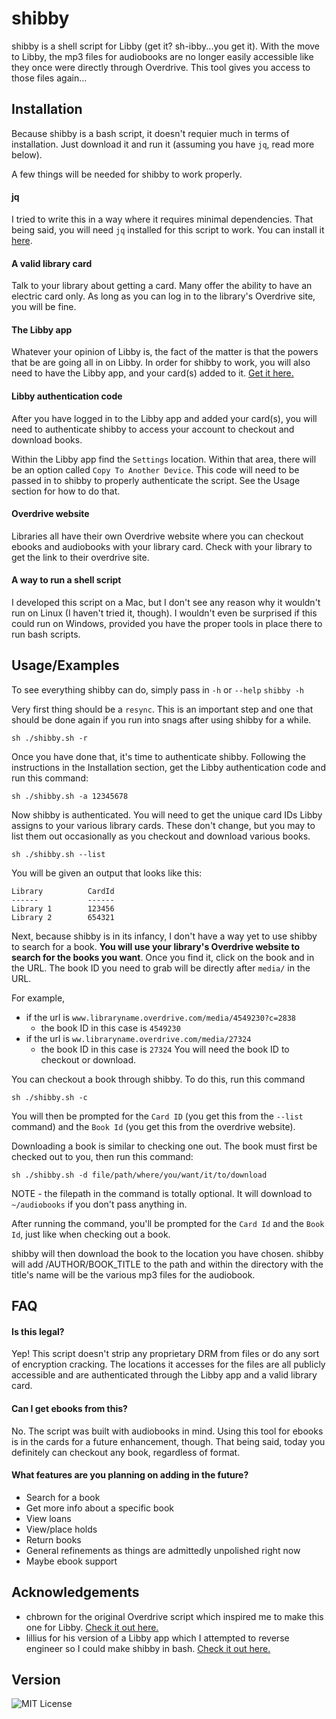 
# shibby

shibby is a shell script for Libby (get it? sh-ibby...you get it). With the move to Libby, the mp3 files for audiobooks are no longer easily accessible like they once were directly through Overdrive. This tool gives you access to those files again...

## Installation
Because shibby is a bash script, it doesn't requier much in terms of installation. Just download it and run it (assuming you have `jq`, read more below).

A few things will be needed for shibby to work properly. 

#### jq
I tried to write this in a way where it requires minimal dependencies. That being said, you will need `jq` installed for this script to work. You can install it [here](https://stedolan.github.io/jq/).

#### A valid library card
Talk to your library about getting a card. Many offer the ability to have an electric card only. As long as you can log in to the library's Overdrive site, you will be fine.

#### The Libby app
Whatever your opinion of Libby is, the fact of the matter is that the powers that be are going all in on Libby. In order for shibby to work, you will also need to have the Libby app, and your card(s) added to it. 
[Get it here.](https://www.overdrive.com/apps/libby#GetTheApp)

#### Libby authentication code
After you have logged in to the Libby app and added your card(s), you will need to authenticate shibby to access your account to checkout and download books. 

Within the Libby app find the `Settings` location. Within that area, there will be an option called `Copy To Another Device`. This code will need to be passed in to shibby to properly authenticate the script. See the Usage section for how to do that. 

#### Overdrive website
Libraries all have their own Overdrive website where you can checkout ebooks and audiobooks with your library card. Check with your library to get the link to their overdrive site. 

#### A way to run a shell script 
I developed this script on a Mac, but I don't see any reason why it wouldn't run on Linux (I haven't tried it, though). I wouldn't even be surprised if this could run on Windows, provided you have the proper tools in place there to run bash scripts.

## Usage/Examples
To see everything shibby can do, simply pass in `-h` or `--help`
```shibby -h```

Very first thing should be a `resync`. This is an important step and one that should be done again if you run into snags after using shibby for a while.

```sh ./shibby.sh -r```

Once you have done that, it's time to authenticate shibby. Following the instructions in the Installation section, get the Libby authentication code and run this command: 

```sh ./shibby.sh -a 12345678```

Now shibby is authenticated. You will need to get the unique card IDs Libby assigns to your various library cards. These don't change, but you may to list them out occasionally as you checkout and download various books. 

```sh ./shibby.sh --list```

You will be given an output that looks like this: 

```
Library          CardId
------           ------
Library 1        123456
Library 2        654321
```

Next, because shibby is in its infancy, I don't have a way yet to use shibby to search for a book. **You will use your library's Overdrive website to search for the books you want**. Once you find it, click on the book and in the URL. The book ID you need to grab will be directly after `media/` in the URL. 

For example, 
- if the url is `www.libraryname.overdrive.com/media/4549230?c=2838`
  - the book ID in this case is `4549230`
- if the url is `ww.libraryname.overdrive.com/media/27324`
  - the book ID in this case is `27324`
 You will need the book ID to checkout or download. 

 You can checkout a book through shibby. To do this, run this command
 
 ```sh ./shibby.sh -c```
 
 You will then be prompted for the `Card ID` (you get this from the `--list` command) and the `Book Id` (you get this from the overdrive website).

 Downloading a book is similar to checking one out. The book must first be checked out to you, then run this command: 

 ```sh ./shibby.sh -d file/path/where/you/want/it/to/download```

 NOTE - the filepath in the command is totally optional. It will download to `~/audiobooks` if you don't pass anything in. 

 After running the command, you'll be prompted for the `Card Id` and the `Book Id`, just like when checking out a book. 

 shibby will then download the book to the location you have chosen. shibby will add /AUTHOR/BOOK_TITLE to the path and within the directory with the title's name will be the various mp3 files for the audiobook.



## FAQ

#### Is this legal?

Yep! This script doesn't strip any proprietary DRM from files or do any sort of encryption cracking. The locations it accesses for the files are all publicly accessible and are authenticated through the Libby app and a valid library card.

#### Can I get ebooks from this?

No. The script was built with audiobooks in mind. Using this tool for ebooks is in the cards for a future enhancement, though. That being said, today you definitely can checkout any book, regardless of format.

#### What features are you planning on adding in the future?

- Search for a book
- Get more info about a specific book
- View loans
- View/place holds
- Return books
- General refinements as things are admittedly unpolished right now
- Maybe ebook support



## Acknowledgements

 - chbrown for the original Overdrive script which inspired me to make this one for Libby. [Check it out here.](https://github.com/chbrown/overdrive)
 - lillius for his version of a Libby app which I attempted to reverse engineer so I could make shibby in bash. [Check it out here.](https://github.com/lullius/pylibby)



## Version

![MIT License](https://img.shields.io/badge/shibby-alpha-green)

